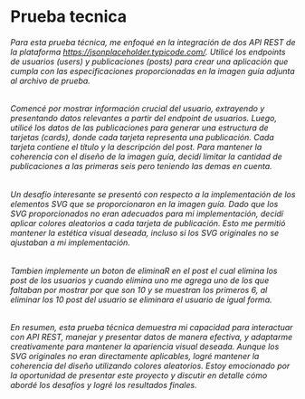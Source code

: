 # Prueba tecnica

###### Para esta prueba técnica, me enfoqué en la integración de dos API REST de la plataforma https://jsonplaceholder.typicode.com/. Utilicé los endpoints de usuarios (users) y publicaciones (posts) para crear una aplicación que cumpla con las especificaciones proporcionadas en la imagen guía adjunta al archivo de prueba.

###### Comencé por mostrar información crucial del usuario, extrayendo y presentando datos relevantes a partir del endpoint de usuarios. Luego, utilicé los datos de las publicaciones para generar una estructura de tarjetas (cards), donde cada tarjeta representa una publicación. Cada tarjeta contiene el título y la descripción del post. Para mantener la coherencia con el diseño de la imagen guía, decidí limitar la cantidad de publicaciones a las primeras seis pero teniendo las demas en cuenta.

###### Un desafío interesante se presentó con respecto a la implementación de los elementos SVG que se proporcionaron en la imagen guía. Dado que los SVG proporcionados no eran adecuados para mi implementación, decidí aplicar colores aleatorios a cada tarjeta de publicación. Esto me permitió mantener la estética visual deseada, incluso si los SVG originales no se ajustaban a mi implementación.

###### Tambien implemente un boton de eliminaR en el post el cual elimina los post de los usuarios y cuando elimina uno me agrega uno de los que faltaban por mostrar por que son 10 y se muestran los primeros 6, al eliminar los 10 post del usuario se eliminara el usuario de igual forma.

###### En resumen, esta prueba técnica demuestra mi capacidad para interactuar con API REST, manejar y presentar datos de manera efectiva, y adaptarme creativamente para mantener la apariencia visual deseada. Aunque los SVG originales no eran directamente aplicables, logré mantener la coherencia del diseño utilizando colores aleatorios. Estoy emocionado por la oportunidad de presentar este proyecto y discutir en detalle cómo abordé los desafíos y logré los resultados finales.
